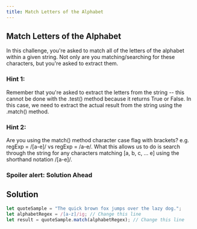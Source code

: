 ```yaml
---
title: Match Letters of the Alphabet
---
```

## Match Letters of the Alphabet
In this challenge, you're asked to match all of the letters of the alphabet within a given string. Not only are you matching/searching for these characters, but you're asked to extract them. 

### Hint 1: 
Remember that you're asked to extract the letters from the string -- this cannot be done with the .test() method because it returns True or False. In this case, we need to extract the actual result from the string using the .match() method.

### Hint 2:
Are you using the match() method character case flag with brackets? e.g. regExp = /[a-e]/ vs regExp = /a-e/. What this allows us to do is search through the string for any characters matching [a, b, c, ... e] using the shorthand notation /[a-e]/.

### Spoiler alert: Solution Ahead

## Solution
```javascript
let quoteSample = "The quick brown fox jumps over the lazy dog.";
let alphabetRegex = /[a-z]/ig; // Change this line
let result = quoteSample.match(alphabetRegex); // Change this line
```
